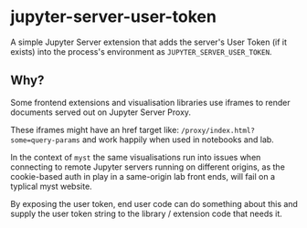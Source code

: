 # jupyter-server-user-token

A simple Jupyter Server extension that adds the server's User Token (if it exists) into the process's environment as `JUPYTER_SERVER_USER_TOKEN`.

## Why?

Some frontend extensions and visualisation libraries use iframes to render documents served out on Jupyter Server Proxy.

These iframes might have an href target like: `/proxy/index.html?some=query-params` and work happily when used in notebooks and lab.

In the context of `myst` the same visualisations run into issues when connecting to remote Jupyter servers running on different origins, as the cookie-based auth in play in a same-origin lab front ends, will fail on a typlical myst website.

By exposing the user token, end user code can do something about this and supply the user token string to the library / extension code that needs it.
